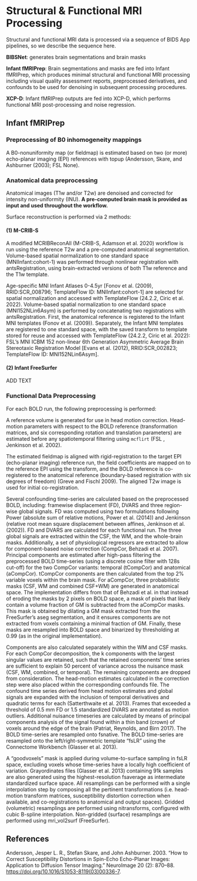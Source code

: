 # Structural & Functional MRI Processing

Structural and functional MRI data is processed via a sequence of BIDS App pipelines, so we describe the sequence here.


**BIBSNet**: generates brain segmentations and brain masks

**Infant fMRIPrep**: Brain segmentations and masks are fed into Infant fMRIPrep, which produces minimal structural and functional MRI processing including visual quality assessment reports, preprocessed derivatives, and confounds to be used for denoising in subsequent processing procedures.

**XCP-D**: Infant fMRIPrep outputs are fed into XCP-D, which performs functional MRI post-processing and noise regression.

## Infant fMRIPrep

### Preprocessing of B0 inhomogeneity mappings
A B0-nonuniformity map (or fieldmap) is estimated based on two (or more) echo-planar imaging (EPI) references with topup (Andersson, Skare, and Ashburner (2003); FSL None).

### Anatomical data preprocessing
Anatomical images (T1w and/or T2w) are denoised and corrected for intensity non-uniformity (INU). **A pre-computed brain mask is provided as input and used throughout the workflow.**

Surface reconstruction is performed via 2 methods:

#### (1) M-CRIB-S
A modified MCRIBReconAll (M-CRIB-S, Adamson et al. 2020) workflow is run using the reference T2w and a pre-computed anatomical segmentation. Volume-based spatial normalization to one standard space (MNIInfant:cohort-1) was performed through nonlinear registration with antsRegistration, using brain-extracted versions of both T1w reference and the T1w template. 

Age-specific MNI Infant Atlases 0-4.5yr [Fonov et al. (2009), RRID:SCR_008796; TemplateFlow ID: MNIInfant:cohort-1] are selected for spatial normalization and accessed with TemplateFlow (24.2.2, Ciric et al. 2022). Volume-based spatial normalization to one standard space (MNI152NLin6Asym) is performed by concatenating two registrations with antsRegistration. First, the anatomical reference is registered to the Infant MNI templates (Fonov et al. (2009)). Separately, the Infant MNI templates are registered to one standard space, with the saved transform to template stored for reuse and accessed with TemplateFlow (24.2.2, Ciric et al. 2022): FSL’s MNI ICBM 152 non-linear 6th Generation Asymmetric Average Brain Stereotaxic Registration Model [Evans et al. (2012), RRID:SCR_002823; TemplateFlow ID: MNI152NLin6Asym].

#### (2) Infant FreeSurfer
ADD TEXT

### Functional Data Preprocessing
For each BOLD run, the following preprocessing is performed:

A reference volume is generated for use in head motion correction. Head-motion parameters with respect to the BOLD reference (transformation matrices, and six corresponding rotation and translation parameters) are estimated before any spatiotemporal filtering using `mcflirt` (FSL , Jenkinson et al. 2002).

The estimated fieldmap is aligned with rigid-registration to the target EPI (echo-planar imaging) reference run, the field coefficients are mapped on to the reference EPI using the transform, and the BOLD reference is co-registered to the anatomical reference (boundary-based registration with six degrees of freedom) (Greve and Fischl 2009). The aligned T2w image is used for initial co-registration.

Several confounding time-series are calculated based on the preprocessed BOLD, including: framewise displacement (FD), DVARS and three region-wise global signals. FD was computed using two formulations following Power (absolute sum of relative motions, Power et al. (2014)) and Jenkinson (relative root mean square displacement between affines, Jenkinson et al. (2002)). FD and DVARS are calculated for each functional run. The three global signals are extracted within the CSF, the WM, and the whole-brain masks. Additionally, a set of physiological regressors are extracted to allow for component-based noise correction (CompCor, Behzadi et al. 2007). Principal components are estimated after high-pass filtering the preprocessed BOLD time-series (using a discrete cosine filter with 128s cut-off) for the two CompCor variants: temporal (tCompCor) and anatomical (aCompCor). tCompCor components are then calculated from the top 2% variable voxels within the brain mask. For aCompCor, three probabilistic masks (CSF, WM and combined CSF+WM) are generated in anatomical space. The implementation differs from that of Behzadi et al. in that instead of eroding the masks by 2 pixels on BOLD space, a mask of pixels that likely contain a volume fraction of GM is subtracted from the aCompCor masks. This mask is obtained by dilating a GM mask extracted from the FreeSurfer’s aseg segmentation, and it ensures components are not extracted from voxels containing a minimal fraction of GM. Finally, these masks are resampled into BOLD space and binarized by thresholding at 0.99 (as in the original implementation).

Components are also calculated separately within the WM and CSF masks. For each CompCor decomposition, the k components with the largest singular values are retained, such that the retained components’ time series are sufficient to explain 50 percent of variance across the nuisance mask (CSF, WM, combined, or temporal). The remaining components are dropped from consideration. The head-motion estimates calculated in the correction step were also placed within the corresponding confounds file. The confound time series derived from head motion estimates and global signals are expanded with the inclusion of temporal derivatives and quadratic terms for each (Satterthwaite et al. 2013). Frames that exceeded a threshold of 0.5 mm FD or 1.5 standardized DVARS are annotated as motion outliers. Additional nuisance timeseries are calculated by means of principal components analysis of the signal found within a thin band (crown) of voxels around the edge of the brain (Patriat, Reynolds, and Birn 2017). The BOLD time-series are resampled onto fsnative. The BOLD time-series are resampled onto the left/right-symmetric template “fsLR” using the Connectome Workbench (Glasser et al. 2013). 

A “goodvoxels” mask is applied during volume-to-surface sampling in fsLR space, excluding voxels whose time-series have a locally high coefficient of variation. Grayordinates files (Glasser et al. 2013) containing 91k samples are also generated using the highest-resolution fsaverage as intermediate standardized surface space. All resamplings can be performed with a single interpolation step by composing all the pertinent transformations (i.e. head-motion transform matrices, susceptibility distortion correction when available, and co-registrations to anatomical and output spaces). Gridded (volumetric) resamplings are performed using nitransforms, configured with cubic B-spline interpolation. Non-gridded (surface) resamplings are performed using mri_vol2surf (FreeSurfer).






 
 




## References

Andersson, Jesper L. R., Stefan Skare, and John Ashburner. 2003. “How to Correct Susceptibility Distortions in Spin-Echo Echo-Planar Images: Application to Diffusion Tensor Imaging.” NeuroImage 20 (2): 870–88. https://doi.org/10.1016/S1053-8119(03)00336-7.